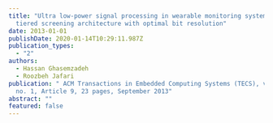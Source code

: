 ```yaml
---
title: "Ultra low-power signal processing in wearable monitoring systems: A
  tiered screening architecture with optimal bit resolution"
date: 2013-01-01
publishDate: 2020-01-14T10:29:11.987Z
publication_types:
  - "2"
authors:
  - Hassan Ghasemzadeh
  - Roozbeh Jafari
publication: " ACM Transactions in Embedded Computing Systems (TECS), vol. 13,
  no. 1, Article 9, 23 pages, September 2013"
abstract: ""
featured: false
---
```


